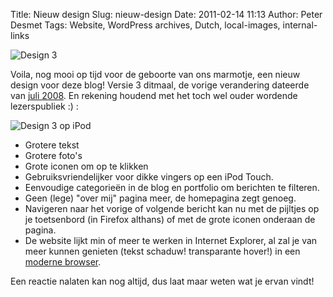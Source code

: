 Title: Nieuw design
Slug: nieuw-design
Date: 2011-02-14 11:13
Author: Peter Desmet
Tags: Website, WordPress archives, Dutch, local-images, internal-links

![Design 3](http://www.anderhalv.be/wp-content/uploads/blog-design-3.png)

Voila, nog mooi op tijd voor de geboorte van ons marmotje, een nieuw design voor deze blog! Versie 3 ditmaal, de vorige verandering dateerde van [juli 2008](http://www.anderhalv.be/2008/06/tijd-voor-een-nieuwe-zomerjurk). En rekening houdend met het toch wel ouder wordende lezerspubliek :) :

![Design 3 op iPod](http://www.anderhalv.be/wp-content/uploads/blog-design-3-ipod.png)

* Grotere tekst
* Grotere foto's
* Grote iconen om op te klikken
* Gebruiksvriendelijker voor dikke vingers op een iPod Touch.
* Eenvoudige categorieën in de blog en portfolio om berichten te filteren.
* Geen (lege) "over mij" pagina meer, de homepagina zegt genoeg.
* Navigeren naar het vorige of volgende bericht kan nu met de pijltjes op je toetsenbord (in Firefox althans) of met de grote iconen onderaan de pagina.
* De website lijkt min of meer te werken in Internet Explorer, al zal je van meer kunnen genieten (tekst schaduw! transparante hover!) in een [moderne browser](http://www.whatbrowser.org/nl/).

Een reactie nalaten kan nog altijd, dus laat maar weten wat je ervan vindt!